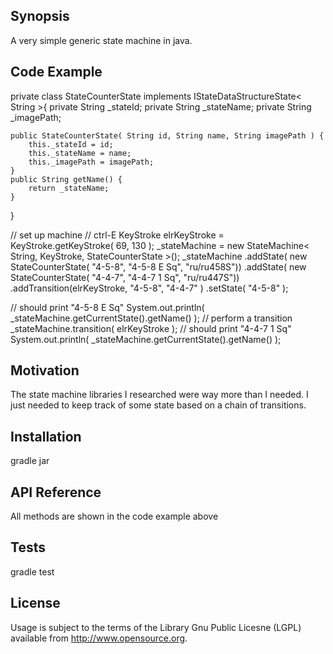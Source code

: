 ## Synopsis

A very simple generic state machine in java. 

## Code Example
private class StateCounterState implements IStateDataStructureState< String >{
    private String _stateId;
    private String _stateName;
    private String _imagePath;

    public StateCounterState( String id, String name, String imagePath ) {
        this._stateId = id;
        this._stateName = name;
        this._imagePath = imagePath;
    }
    public String getName() {
        return _stateName;
    }
}

// set up machine
// ctrl-E
KeyStroke elrKeyStroke = KeyStroke.getKeyStroke( 69, 130 );
_stateMachine = new StateMachine< String, KeyStroke, StateCounterState >();
_stateMachine
    .addState( new StateCounterState( "4-5-8", "4-5-8 E Sq", "ru/ru458S"))
    .addState( new StateCounterState( "4-4-7", "4-4-7 1 Sq", "ru/ru447S"))
    .addTransition(elrKeyStroke, "4-5-8", "4-4-7" )
    .setState( "4-5-8" );

// should print "4-5-8 E Sq"
System.out.println( _stateMachine.getCurrentState().getName() );
// perform a transition
_stateMachine.transition( elrKeyStroke );
// should print "4-4-7 1 Sq"
System.out.println( _stateMachine.getCurrentState().getName() );

## Motivation

The state machine libraries I researched were way more than I needed. I just
needed to keep track of some state based on a chain of transitions.

## Installation

gradle jar

## API Reference

All methods are shown in the code example above

## Tests

gradle test

## License

Usage is subject to the terms of the Library Gnu Public Licesne (LGPL) available from http://www.opensource.org.


